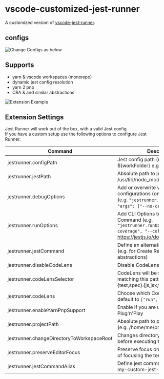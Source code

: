 # vscode-customized-jest-runner

A customized version of [vscode-jest-runner](https://github.com/firsttris/vscode-jest-runner).

## configs

![Change Configs as below](https://github.com/heiseshandian/vscode-customized-jest-runner/raw/master/public/config.png)

## Supports

- yarn & vscode workspaces (monorepo)
- dynamic jest config resolution
- yarn 2 pnp
- CRA & and similar abstractions

![Extension Example](https://github.com/heiseshandian/vscode-customized-jest-runner/raw/master/public/vscode-jest.gif)

## Extension Settings

Jest Runner will work out of the box, with a valid Jest config.  
If you have a custom setup use the following options to configure Jest Runner:

| Command                                   | Description                                                                                                                      |
| ----------------------------------------- | -------------------------------------------------------------------------------------------------------------------------------- |
| jestrunner.configPath                     | Jest config path (relative to ${workFolder} e.g. jest-config.json)                                                               |
| jestrunner.jestPath                       | Absolute path to jest bin file (e.g. /usr/lib/node_modules/jest/bin/jest.js)                                                     |
| jestrunner.debugOptions                   | Add or overwrite vscode debug configurations (only in debug mode) (e.g. `"jestrunner.debugOptions": { "args": ["--no-cache"] }`) |
| jestrunner.runOptions                     | Add CLI Options to the Jest Command (e.g. `"jestrunner.runOptions": ["--coverage", "--colors"]`) https://jestjs.io/docs/en/cli   |
| jestrunner.jestCommand                    | Define an alternative Jest command (e.g. for Create React App and similar abstractions)                                          |
| jestrunner.disableCodeLens                | Disable CodeLens feature                                                                                                         |
| jestrunner.codeLensSelector               | CodeLens will be shown on files matching this pattern (default \*_/_.{test,spec}.{js,jsx,ts,tsx})                                |
| jestrunner.codeLens                       | Choose which CodeLens to enable, default to `["run", "debug"]`                                                                   |
| jestrunner.enableYarnPnpSupport           | Enable if you are using Yarn 2 with Plug'n'Play                                                                                  |
| jestrunner.projectPath                    | Absolute path to project directory (e.g. /home/me/project/sub-folder)                                                            |
| jestrunner.changeDirectoryToWorkspaceRoot | Changes directory to workspace root before executing the test                                                                    |
| jestrunner.preserveEditorFocus            | Preserve focus on your editor instead of focusing the terminal on test run                                                       |
| jestrunner.jestCommandAlias               | Define jest command alias(such as my-custom-jest-command)                                                                        |
